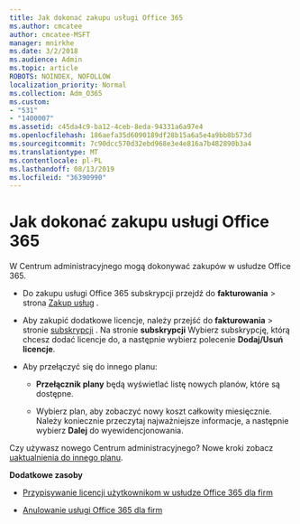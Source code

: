 ```yaml
---
title: Jak dokonać zakupu usługi Office 365
ms.author: cmcatee
author: cmcatee-MSFT
manager: mnirkhe
ms.date: 3/2/2018
ms.audience: Admin
ms.topic: article
ROBOTS: NOINDEX, NOFOLLOW
localization_priority: Normal
ms.collection: Adm_O365
ms.custom:
- "531"
- "1400007"
ms.assetid: c45da4c9-ba12-4ceb-8eda-94331a6a97e4
ms.openlocfilehash: 186aefa35d6090189df28b15a6a5e4a9bb8b573d
ms.sourcegitcommit: 7c90dcc570d32ebd968e3e4e816a7b482890b3a4
ms.translationtype: MT
ms.contentlocale: pl-PL
ms.lasthandoff: 08/13/2019
ms.locfileid: "36390990"
---
```

# <a name="how-to-make-an-office-365-purchase"></a>Jak dokonać zakupu usługi Office 365

W Centrum administracyjnego mogą dokonywać zakupów w usłudze Office 365.
  
- Do zakupu usługi Office 365 subskrypcji przejdź do **fakturowania** \> strona [Zakup usług](https://go.microsoft.com/fwlink/p/?linkid=868433) .

- Aby zakupić dodatkowe licencje, należy przejść do **fakturowania** \> stronie [subskrypcji](https://go.microsoft.com/fwlink/p/?linkid=842054) . Na stronie **subskrypcji** Wybierz subskrypcję, którą chcesz dodać licencje do, a następnie wybierz polecenie **Dodaj/Usuń licencje**.

- Aby przełączyć się do innego planu:

  - **Przełącznik plany** będą wyświetlać listę nowych planów, które są dostępne.

  - Wybierz plan, aby zobaczyć nowy koszt całkowity miesięcznie. Należy koniecznie przeczytaj najważniejsze informacje, a następnie wybierz **Dalej** do wyewidencjonowania.

Czy używasz nowego Centrum administracyjnego? Nowe kroki zobacz [uaktualnienia do innego planu](https://docs.microsoft.com/en-us/office365/admin/subscriptions-and-billing/upgrade-to-different-plan).
  
 **Dodatkowe zasoby**
  
- [Przypisywanie licencji użytkownikom w usłudze Office 365 dla firm](https://docs.microsoft.com/en-us/office365/admin/subscriptions-and-billing/assign-licenses-to-users)

- [Anulowanie usługi Office 365 dla firm](https://docs.microsoft.com/en-us/office365/admin/subscriptions-and-billing/cancel-your-subscription)
